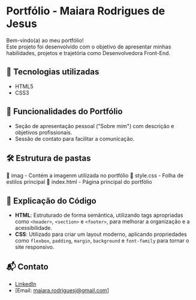 # Portfólio - Maiara Rodrigues de Jesus

Bem-vindo(a) ao meu portfólio!  
Este projeto foi desenvolvido com o objetivo de apresentar minhas habilidades, projetos e trajetória como Desenvolvedora Front-End.

## 🚀 Tecnologias utilizadas
- HTML5
- CSS3

## 🎨 Funcionalidades do Portfólio
- Seção de apresentação pessoal ("Sobre mim") com descrição e objetivos profissionais.
- Sessão de contato para facilitar a comunicação.

## 🛠️ Estrutura de pastas
📂 imag - Contém a imagenm utilizada no portfólio
📜 style.css - Folha de estilos principal 
📜 index.html - Página principal do portfólio


## 📖 Explicação do Código
- **HTML**: Estruturado de forma semântica, utilizando tags apropriadas como `<header>`, `<section>` e `<footer>`, para melhorar a organização e a acessibilidade.
- **CSS**: Utilizado para criar um layout moderno, aplicando propriedades como `flexbox`, `padding`, `margin`, `background` e `font-family` para tornar o site responsivo.

## 📬 Contato
- [LinkedIn](https://www.linkedin.com/in/maiararodriguesj) 
- [Email: maiara.rodriguesj@gmail.com]

